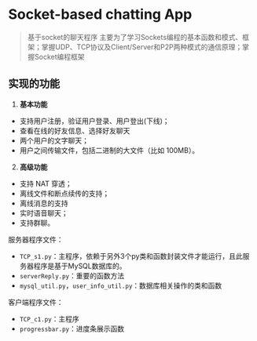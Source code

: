# Socket-based chatting App
> 基于socket的聊天程序
主要为了学习Sockets编程的基本函数和模式、框架；掌握UDP、TCP协议及Client/Server和P2P两种模式的通信原理；掌握Socket编程框架

## 实现的功能
1. **基本功能**
- 支持用户注册，验证用户登录、用户登出(下线)；
- 查看在线的好友信息、选择好友聊天
- 两个用户的文字聊天；
- 用户之间传输文件，包括二进制的大文件（比如 100MB）。
2. **高级功能**
- 支持 NAT 穿透；
- 离线文件和断点续传的支持； 
- 离线消息的支持
- 实时语音聊天；
- 支持群聊。



服务器程序文件： 
- `TCP_s1.py`：主程序，依赖于另外3个py类和函数封装文件才能运行，且此服务器程序是基于MySQL数据库的。
- `serverReply.py`：重要的函数方法
- `mysql_util.py`，`user_info_util.py`：数据库相关操作的类和函数

客户端程序文件：
- `TCP_c1.py`：主程序
- `progressbar.py`：进度条展示函数
